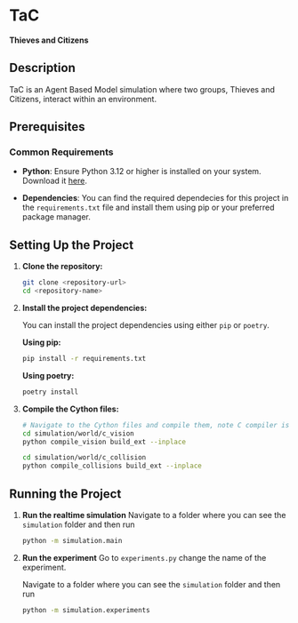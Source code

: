 # TaC
**Thieves and Citizens**

## Description

TaC is an Agent Based Model simulation where two groups, Thieves and Citizens, interact within an environment.

## Prerequisites

### Common Requirements
- **Python**: Ensure Python 3.12 or higher is installed on your system. Download it [here](https://www.python.org/downloads/).

- **Dependencies**: You can find the required dependecies for this project in the `requirements.txt` file and install them using pip or your preferred package manager.

## Setting Up the Project

1. **Clone the repository:**
   ```bash
   git clone <repository-url>
   cd <repository-name>
   ```

2. **Install the project dependencies:**

   You can install the project dependencies using either `pip` or `poetry`.

   **Using pip:**
   ```bash
   pip install -r requirements.txt
   ```

   **Using poetry:**
   ```bash
   poetry install
   ```
   
3. **Compile the Cython files:**
   ```bash
   # Navigate to the Cython files and compile them, note C compiler is required
   cd simulation/world/c_vision
   python compile_vision build_ext --inplace
   
   cd simulation/world/c_collision
   python compile_collisions build_ext --inplace
   ```

## Running the Project

1. **Run the realtime simulation**
   Navigate to a folder where you can see the `simulation` folder and then run
   ```bash
   python -m simulation.main
   ```

1. **Run the experiment**
   Go to `experiments.py` change the name of the 
   experiment.

   Navigate to a folder where you can see the `simulation` folder and then run
   ```bash
   python -m simulation.experiments
   ```